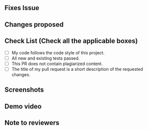 <!-- If your PR fixes an open issue, use `Closes #999` to link your PR with the issue. #999 stands for the issue number you are fixing -->

## Fixes Issue

<!-- Remove this section if not applicable -->

<!-- Example: Closes #31 -->

## Changes proposed

<!-- List all the proposed changes in your PR -->

<!-- Mark all the applicable boxes. To mark the box as done follow the following conventions -->
<!--
[x] - Correct; marked as done
[X] - Correct; marked as done

[ ] - Not correct; marked as **not** done
-->

## Check List (Check all the applicable boxes) <!-- Follow the above conventions to check the box -->

- [ ] My code follows the code style of this project.
- [ ] All new and existing tests passed.
- [ ] This PR does not contain plagiarized content.
- [ ] The title of my pull request is a short description of the requested changes.

## Screenshots

<!-- Add all the screenshots which support your changes -->

## Demo video

<!-- Add the demo video which support your changes -->

## Note to reviewers

<!-- Add notes to reviewers if applicable -->